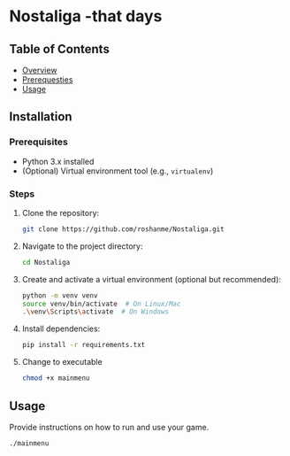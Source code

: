 # Nostaliga -that days

## Table of Contents

- [Overview](#overview)
- [Prerequesties](#Prerequisites)
- [Usage](#usage)

## Installation

### Prerequisites

- Python 3.x installed
- (Optional) Virtual environment tool (e.g., `virtualenv`)

### Steps

1. Clone the repository:

    ```bash
    git clone https://github.com/roshanme/Nostaliga.git
    ```

2. Navigate to the project directory:

    ```bash
    cd Nostaliga
    ```

3. Create and activate a virtual environment (optional but recommended):

    ```bash
    python -m venv venv
    source venv/bin/activate  # On Linux/Mac
    .\venv\Scripts\activate  # On Windows
    ```

4. Install dependencies:

    ```bash
    pip install -r requirements.txt
    ```
5. Change to executable

    ```bash
    chmod +x mainmenu
    ```
## Usage

Provide instructions on how to run and use your game.

```bash
./mainmenu
```

